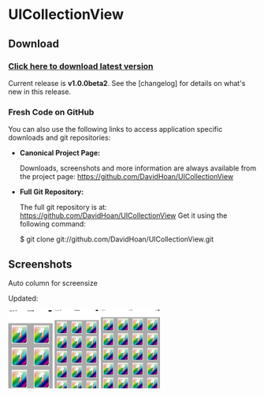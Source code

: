 UICollectionView
=========


Download
--------

### [Click here to download latest version](https://github.com/DavidHoan/UICollectionView)

Current release is **v1.0.0beta2**. See the [changelog] for details on what's
new in this release.

### Fresh Code on GitHub

You can also use the following links to access application specific downloads
and git repositories:

*   **Canonical Project Page:**

    Downloads, screenshots and more information are always available from the
    project page: <https://github.com/DavidHoan/UICollectionView>

*   **Full Git Repository:**

    The full git repository is at: <https://github.com/DavidHoan/UICollectionView>
    Get it using the following command:
	
	$ git clone git://github.com/DavidHoan/UICollectionView.git


Screenshots
-----------
Auto column for screensize
	
Updated:

<img src="https://github.com/DavidHoan/UICollectionView/blob/master/screenshots/autolayout_iphone5.png" height="160">
<img src="https://github.com/DavidHoan/UICollectionView/blob/master/screenshots/autolayout_iphone6+.png" height="160">
<img src="https://github.com/DavidHoan/UICollectionView/blob/master/screenshots/autolayout_ipad.png" height="160">
